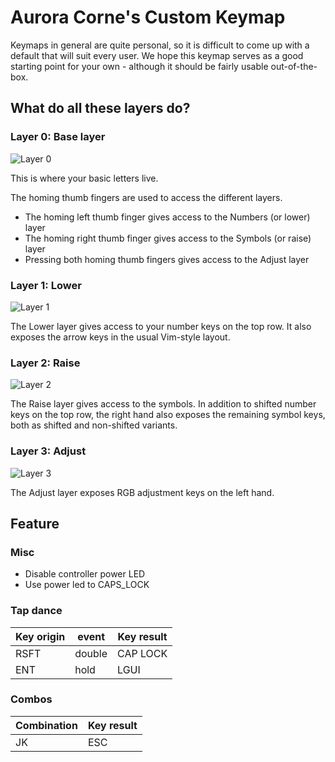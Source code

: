 # Aurora Corne's Custom Keymap

Keymaps in general are quite personal, so it is difficult to come up with a default that will suit every user. We hope this keymap serves as a good starting point for your own - although it should be fairly usable out-of-the-box.

What do all these layers do?
----------------------------

### Layer 0: Base layer

![Layer 0](https://imgur.com/8Z3ALJP.png)

This is where your basic letters live.

The homing thumb fingers are used to access the different layers.

* The homing left thumb finger gives access to the Numbers (or lower) layer
* The homing right thumb finger gives access to the Symbols (or raise) layer
* Pressing both homing thumb fingers gives access to the Adjust layer

### Layer 1: Lower

![Layer 1](https://imgur.com/FecpoXy.png)

The Lower layer gives access to your number keys on the top row. It also exposes the arrow keys in the usual Vim-style layout.

### Layer 2: Raise

![Layer 2](https://imgur.com/c416tgt.png)

The Raise layer gives access to the symbols. In addition to shifted number keys on the top row, the right hand also exposes the remaining symbol keys, both as shifted and non-shifted variants.

### Layer 3: Adjust

![Layer 3](https://imgur.com/O9SHWT1.png)

The Adjust layer exposes RGB adjustment keys on the left hand.

Feature
-------

### Misc
- Disable controller power LED 
- Use power led to CAPS_LOCK

### Tap dance 
| Key origin | event  | Key result |
|------------|--------|------------|
| RSFT       | double | CAP LOCK   |
| ENT        | hold   | LGUI       |

### Combos

| Combination        |  Key result  |
|--------------------|--------------|
| JK                 | ESC          |
